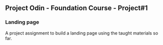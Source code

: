 ## Project Odin - Foundation Course - Project#1
### Landing page

A project assignment to build a landing page using the taught materials so far.
